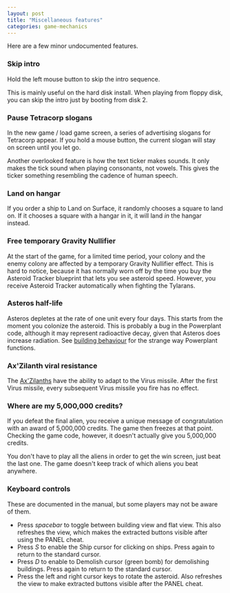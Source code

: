 ```yaml
---
layout: post
title: "Miscellaneous features"
categories: game-mechanics
---
```


Here are a few minor undocumented features.

### Skip intro

Hold the left mouse button to skip the intro sequence.

This is mainly useful on the hard disk install. When playing from floppy disk,
you can skip the intro just by booting from disk 2.

### Pause Tetracorp slogans

In the new game / load game screen, a series of advertising slogans for
Tetracorp appear. If you hold a mouse button, the current slogan will stay on
screen until you let go.

Another overlooked feature is how the text ticker makes sounds. It only makes
the tick sound when playing consonants, not vowels. This gives the ticker
something resembling the cadence of human speech.

### Land on hangar

If you order a ship to Land on Surface, it randomly chooses a square to land on.
If it chooses a square with a hangar in it, it will land _in_ the hangar
instead.

### Free temporary Gravity Nullifier

At the start of the game, for a limited time period, your colony and the enemy
colony are affected by a temporary Gravity Nullifier effect. This is hard to
notice, because it has normally worn off by the time you buy the Asteroid
Tracker blueprint that lets you see asteroid speed. However, you receive
Asteroid Tracker automatically when fighting the Tylarans.

### Asteros half-life

Asteros depletes at the rate of one unit every four days. This starts from the
moment you colonize the asteroid. This is probably a bug in the Powerplant code,
although it may represent radioactive decay, given that Asteros does increase
radiation. See
[building behaviour](../game-mechanics/building-behaviour.html) for the strange
way Powerplant functions.

### Ax'Zilanth viral resistance

The [Ax'Zilanths](../alien/3-ax-zilanths.html) have the ability to adapt to the
Virus missile. After the first Virus missile, every subsequent Virus missile you
fire has no effect.

### Where are my 5,000,000 credits?

If you defeat the final alien, you receive a unique message of congratulation
with an award of 5,000,000 credits. The game then freezes at that point.
Checking the game code, however, it doesn't actually give you 5,000,000 credits.

You don't have to play all the aliens in order to get the win screen, just beat
the last one. The game doesn't keep track of which aliens you beat anywhere.

### Keyboard controls

These are documented in the manual, but some players may not be aware of them.

* Press _spacebar_ to toggle between building view and flat view. This also
  refreshes the view, which makes the extracted buttons visible after using the
  PANEL cheat.
* Press _S_ to enable the Ship cursor for clicking on ships.
  Press again to return to the standard cursor.
* Press _D_ to enable to Demolish cursor (green bomb) for
  demolishing buildings. Press again to return to the standard cursor.
* Press the left and right cursor keys to rotate the asteroid. Also refreshes
  the view to make extracted buttons visible after the PANEL cheat.
